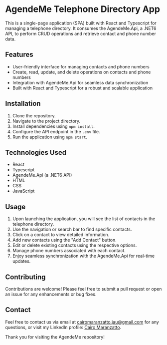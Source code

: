 <!DOCTYPE html>
<html>
<head>
  <meta charset="UTF-8">
</head>
<body>
  <h1>AgendeMe Telephone Directory App</h1>

  <p>This is a single-page application (SPA) built with React and Typescript for managing a telephone directory. It consumes the AgendeMe.Api, a .NET6 API, to perform CRUD operations and retrieve contact and phone number data.</p>

  <h2>Features</h2>

  <ul>
    <li>User-friendly interface for managing contacts and phone numbers</li>
    <li>Create, read, update, and delete operations on contacts and phone numbers</li>
    <li>Integration with AgendeMe.Api for seamless data synchronization</li>
    <li>Built with React and Typescript for a robust and scalable application</li>
  </ul>

  <h2>Installation</h2>

  <ol>
    <li>Clone the repository.</li>
    <li>Navigate to the project directory.</li>
    <li>Install dependencies using <code>npm install</code>.</li>
    <li>Configure the API endpoint in the <code>.env</code> file.</li>
    <li>Run the application using <code>npm start</code>.</li>
  </ol>

  <h2>Technologies Used</h2>

  <ul>
    <li>React</li>
    <li>Typescript</li>
    <li>AgendeMe.Api (a .NET6 API)</li>
    <li>HTML</li>
    <li>CSS</li>
    <li>JavaScript</li>
  </ul>

  <h2>Usage</h2>

  <ol>
    <li>Upon launching the application, you will see the list of contacts in the telephone directory.</li>
    <li>Use the navigation or search bar to find specific contacts.</li>
    <li>Click on a contact to view detailed information.</li>
    <li>Add new contacts using the "Add Contact" button.</li>
    <li>Edit or delete existing contacts using the respective options.</li>
    <li>Manage phone numbers associated with each contact.</li>
    <li>Enjoy seamless synchronization with the AgendeMe.Api for real-time updates.</li>
  </ol>

  <h2>Contributing</h2>

  <p>Contributions are welcome! Please feel free to submit a pull request or open an issue for any enhancements or bug fixes.</p>

  <h2>Contact</h2>
  <p>Feel free to contact us via email at <a href="mailto:cairomaranzatto.jau@gmail.com">cairomaranzatto.jau@gmail.com</a> for any questions, or visit my LinkedIn profile: <a href="https://www.linkedin.com/in/cairo-maranzatto-987835206">Cairo Maranzatto</a>.</p>
  <p>Thank you for visiting the AgendeMe repository!</p>
  
</body>
</html>
